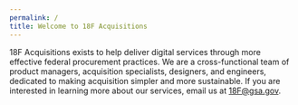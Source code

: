 ```yaml
---
permalink: /
title: Welcome to 18F Acquisitions
---
```


18F Acquisitions exists to help deliver digital services through more effective federal procurement practices. We are a cross-functional team of product managers, acquisition specialists, designers, and engineers, dedicated to making acquisition simpler and more sustainable. If you are interested in learning more about our services, email us at [18F@gsa.gov](mailto:18F@gsa.gov).
